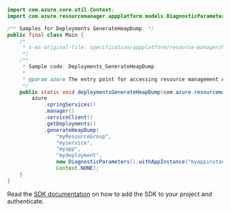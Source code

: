 ```java
import com.azure.core.util.Context;
import com.azure.resourcemanager.appplatform.models.DiagnosticParameters;

/** Samples for Deployments GenerateHeapDump. */
public final class Main {
    /*
     * x-ms-original-file: specification/appplatform/resource-manager/Microsoft.AppPlatform/stable/2022-04-01/examples/Deployments_GenerateHeapDump.json
     */
    /**
     * Sample code: Deployments_GenerateHeapDump.
     *
     * @param azure The entry point for accessing resource management APIs in Azure.
     */
    public static void deploymentsGenerateHeapDump(com.azure.resourcemanager.AzureResourceManager azure) {
        azure
            .springServices()
            .manager()
            .serviceClient()
            .getDeployments()
            .generateHeapDump(
                "myResourceGroup",
                "myservice",
                "myapp",
                "mydeployment",
                new DiagnosticParameters().withAppInstance("myappinstance").withFilePath("/byos/diagnose"),
                Context.NONE);
    }
}
```

Read the [SDK documentation](https://github.com/Azure/azure-sdk-for-java/blob/azure-resourcemanager_2.15.0/sdk/resourcemanager/azure-resourcemanager/README.md) on how to add the SDK to your project and authenticate.
